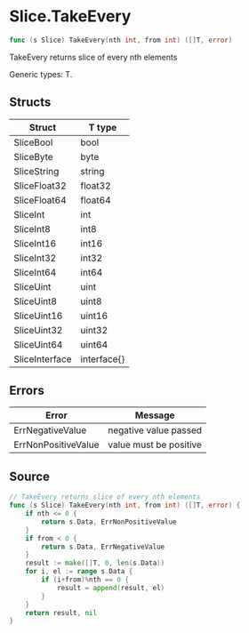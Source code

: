 # Slice.TakeEvery

```go
func (s Slice) TakeEvery(nth int, from int) ([]T, error)
```

TakeEvery returns slice of every nth elements

Generic types: T.

## Structs

| Struct | T type |
| ------ | ------ |
| SliceBool | bool |
| SliceByte | byte |
| SliceString | string |
| SliceFloat32 | float32 |
| SliceFloat64 | float64 |
| SliceInt | int |
| SliceInt8 | int8 |
| SliceInt16 | int16 |
| SliceInt32 | int32 |
| SliceInt64 | int64 |
| SliceUint | uint |
| SliceUint8 | uint8 |
| SliceUint16 | uint16 |
| SliceUint32 | uint32 |
| SliceUint64 | uint64 |
| SliceInterface | interface{} |

## Errors

| Error | Message |
| -------- | ------ |
| ErrNegativeValue | negative value passed |
| ErrNonPositiveValue | value must be positive |

## Source

```go
// TakeEvery returns slice of every nth elements
func (s Slice) TakeEvery(nth int, from int) ([]T, error) {
	if nth <= 0 {
		return s.Data, ErrNonPositiveValue
	}
	if from < 0 {
		return s.Data, ErrNegativeValue
	}
	result := make([]T, 0, len(s.Data))
	for i, el := range s.Data {
		if (i+from)%nth == 0 {
			result = append(result, el)
		}
	}
	return result, nil
}
```

